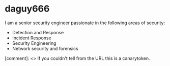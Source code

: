 # daguy666

I am a senior security engineer passionate in the following areas of security:

- Detection and Response 
- Incident Response
- Security Engineering
- Network security and forensics

[comment]: <> If you couldn't tell from the URL this is a canarytoken. 
<img src="http://canarytokens.com/about/tags/etf8ofkm9owfm7ur8gcnqfkhg/contact.php" width="1" height="1"/>

